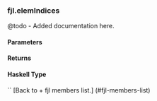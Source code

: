 ### fjl.elemIndices
@todo - Added documentation here.

#### Parameters

#### Returns
 
#### Haskell Type
``
[Back to  + fjl members list.]
(#fjl-members-list)
